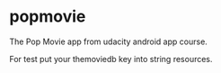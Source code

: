 # popmovie
The Pop Movie app from udacity android app course.

For test put your themoviedb key into string resources.
